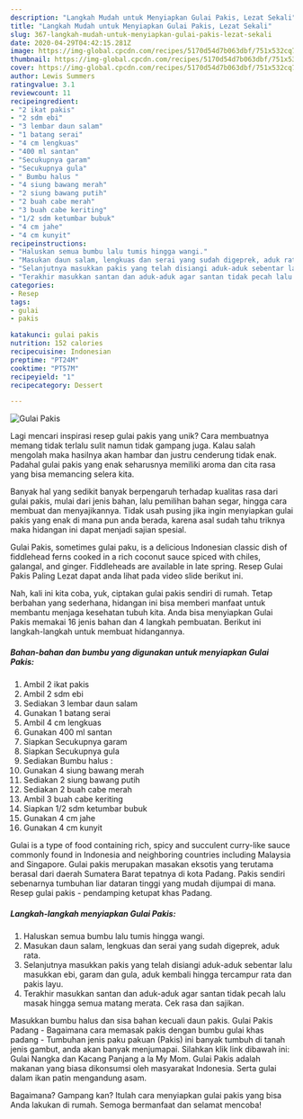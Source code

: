 ```yaml
---
description: "Langkah Mudah untuk Menyiapkan Gulai Pakis, Lezat Sekali"
title: "Langkah Mudah untuk Menyiapkan Gulai Pakis, Lezat Sekali"
slug: 367-langkah-mudah-untuk-menyiapkan-gulai-pakis-lezat-sekali
date: 2020-04-29T04:42:15.281Z
image: https://img-global.cpcdn.com/recipes/5170d54d7b063dbf/751x532cq70/gulai-pakis-foto-resep-utama.jpg
thumbnail: https://img-global.cpcdn.com/recipes/5170d54d7b063dbf/751x532cq70/gulai-pakis-foto-resep-utama.jpg
cover: https://img-global.cpcdn.com/recipes/5170d54d7b063dbf/751x532cq70/gulai-pakis-foto-resep-utama.jpg
author: Lewis Summers
ratingvalue: 3.1
reviewcount: 11
recipeingredient:
- "2 ikat pakis"
- "2 sdm ebi"
- "3 lembar daun salam"
- "1 batang serai"
- "4 cm lengkuas"
- "400 ml santan"
- "Secukupnya garam"
- "Secukupnya gula"
- " Bumbu halus "
- "4 siung bawang merah"
- "2 siung bawang putih"
- "2 buah cabe merah"
- "3 buah cabe keriting"
- "1/2 sdm ketumbar bubuk"
- "4 cm jahe"
- "4 cm kunyit"
recipeinstructions:
- "Haluskan semua bumbu lalu tumis hingga wangi."
- "Masukan daun salam, lengkuas dan serai yang sudah digeprek, aduk rata."
- "Selanjutnya masukkan pakis yang telah disiangi aduk-aduk sebentar lalu masukkan ebi, garam dan gula, aduk kembali hingga tercampur rata dan pakis layu."
- "Terakhir masukkan santan dan aduk-aduk agar santan tidak pecah lalu masak hingga semua matang merata. Cek rasa dan sajikan."
categories:
- Resep
tags:
- gulai
- pakis

katakunci: gulai pakis 
nutrition: 152 calories
recipecuisine: Indonesian
preptime: "PT24M"
cooktime: "PT57M"
recipeyield: "1"
recipecategory: Dessert

---
```



![Gulai Pakis](https://img-global.cpcdn.com/recipes/5170d54d7b063dbf/751x532cq70/gulai-pakis-foto-resep-utama.jpg)

Lagi mencari inspirasi resep gulai pakis yang unik? Cara membuatnya memang tidak terlalu sulit namun tidak gampang juga. Kalau salah mengolah maka hasilnya akan hambar dan justru cenderung tidak enak. Padahal gulai pakis yang enak seharusnya memiliki aroma dan cita rasa yang bisa memancing selera kita.

Banyak hal yang sedikit banyak berpengaruh terhadap kualitas rasa dari gulai pakis, mulai dari jenis bahan, lalu pemilihan bahan segar, hingga cara membuat dan menyajikannya. Tidak usah pusing jika ingin menyiapkan gulai pakis yang enak di mana pun anda berada, karena asal sudah tahu triknya maka hidangan ini dapat menjadi sajian spesial.

Gulai Pakis, sometimes gulai paku, is a delicious Indonesian classic dish of fiddlehead ferns cooked in a rich coconut sauce spiced with chiles, galangal, and ginger. Fiddleheads are available in late spring. Resep Gulai Pakis Paling Lezat dapat anda lihat pada video slide berikut ini.


Nah, kali ini kita coba, yuk, ciptakan gulai pakis sendiri di rumah. Tetap berbahan yang sederhana, hidangan ini bisa memberi manfaat untuk membantu menjaga kesehatan tubuh kita. Anda bisa menyiapkan Gulai Pakis memakai 16 jenis bahan dan 4 langkah pembuatan. Berikut ini langkah-langkah untuk membuat hidangannya.

<!--inarticleads1-->

##### Bahan-bahan dan bumbu yang digunakan untuk menyiapkan Gulai Pakis:

1. Ambil 2 ikat pakis
1. Ambil 2 sdm ebi
1. Sediakan 3 lembar daun salam
1. Gunakan 1 batang serai
1. Ambil 4 cm lengkuas
1. Gunakan 400 ml santan
1. Siapkan Secukupnya garam
1. Siapkan Secukupnya gula
1. Sediakan  Bumbu halus :
1. Gunakan 4 siung bawang merah
1. Sediakan 2 siung bawang putih
1. Sediakan 2 buah cabe merah
1. Ambil 3 buah cabe keriting
1. Siapkan 1/2 sdm ketumbar bubuk
1. Gunakan 4 cm jahe
1. Gunakan 4 cm kunyit


Gulai is a type of food containing rich, spicy and succulent curry-like sauce commonly found in Indonesia and neighboring countries including Malaysia and Singapore. Gulai pakis merupakan masakan eksotis yang terutama berasal dari daerah Sumatera Barat tepatnya di kota Padang. Pakis sendiri sebenarnya tumbuhan liar dataran tinggi yang mudah dijumpai di mana. Resep gulai pakis - pendamping ketupat khas Padang. 

<!--inarticleads2-->

##### Langkah-langkah menyiapkan Gulai Pakis:

1. Haluskan semua bumbu lalu tumis hingga wangi.
1. Masukan daun salam, lengkuas dan serai yang sudah digeprek, aduk rata.
1. Selanjutnya masukkan pakis yang telah disiangi aduk-aduk sebentar lalu masukkan ebi, garam dan gula, aduk kembali hingga tercampur rata dan pakis layu.
1. Terakhir masukkan santan dan aduk-aduk agar santan tidak pecah lalu masak hingga semua matang merata. Cek rasa dan sajikan.


Masukkan bumbu halus dan sisa bahan kecuali daun pakis. Gulai Pakis Padang - Bagaimana cara memasak pakis dengan bumbu gulai khas padang - Tumbuhan jenis paku pakuan (Pakis) ini banyak tumbuh di tanah jenis gambut, anda akan banyak menjumapai. Silahkan klik link dibawah ini: Gulai Nangka dan Kacang Panjang a la My Mom. Gulai Pakis adalah makanan yang biasa dikonsumsi oleh masyarakat Indonesia. Serta gulai dalam ikan patin mengandung asam. 

Bagaimana? Gampang kan? Itulah cara menyiapkan gulai pakis yang bisa Anda lakukan di rumah. Semoga bermanfaat dan selamat mencoba!
